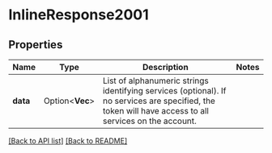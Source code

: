 # InlineResponse2001

## Properties

Name | Type | Description | Notes
------------ | ------------- | ------------- | -------------
**data** | Option<**Vec<String>**> | List of alphanumeric strings identifying services (optional). If no services are specified, the token will have access to all services on the account. | 

[[Back to API list]](../README.md#documentation-for-api-endpoints) [[Back to README]](../README.md)


